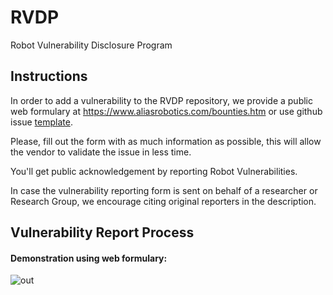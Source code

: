 # RVDP
Robot Vulnerability Disclosure Program

## Instructions
In order to add a vulnerability to the RVDP repository, we provide a public web formulary at https://www.aliasrobotics.com/bounties.htm or use github issue [template](https://github.com/aliasrobotics/RVDP/issues/new/choose).

Please, fill out the form with as much information as possible, this will allow the vendor to validate the issue in less time.

You'll get public acknowledgement by reporting Robot Vulnerabilities.

In case the vulnerability reporting form is sent on behalf of a researcher or Research Group, we encourage citing original reporters in the description.

## Vulnerability Report Process


#### Demonstration using web formulary:

![out](https://user-images.githubusercontent.com/8014558/43890769-ed3ab818-9bc7-11e8-9c8e-47b433425e6e.gif)
